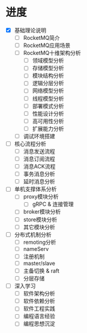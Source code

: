 

# 进度
- [x] 基础理论说明
  - [ ] RocketMQ简介
  - [ ] RocketMQ应用场景
  - [ ] RocketMQ十维架构分析
    - [ ] 领域模型分析
    - [ ] 存储模型分析
    - [ ] 模块结构分析
    - [ ] 逻辑分层分析
    - [ ] 网络模型分析
    - [ ] 线程模型分析
    - [ ] 部署模式分析
    - [ ] 性能设计分析
    - [ ] 高可用性分析
    - [ ] 扩展能力分析
  - [ ] 调试环境搭建
- [ ] 核心流程分析
  - [ ] 消息发送流程
  - [ ] 消息订阅流程
  - [ ] 消息ACK流程
  - [ ] 事务消息分析
  - [ ] 延时消息分析
- [ ] 单机支撑体系分析
  - [ ] proxy模块分析
    - [ ] gRPC & 连接管理
  - [ ] broker模块分析
  - [ ] store模块分析
  - [ ] 其它模块分析
- [ ] 分布式机制分析
  - [ ] remoting分析
  - [ ] nameServ 
  - [ ] 注册机制
  - [ ] master/slave
  - [ ] 主备切换 & raft
  - [ ] 分层存储
- [ ] 深入学习
  - [ ] 软件架构分析
  - [ ] 软件依赖分析
  - [ ] 软件工程实践
  - [ ] 编程语言经验
  - [ ] 编程思想沉淀
